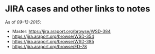 # JIRA cases and other links to notes

As of *09-13-2015*:
* Master: https://jira.araport.org/browse/WSD-384
* https://jira.araport.org/browse/WSD-354
* https://jira.araport.org/browse/WSD-385
* https://jira.araport.org/browse/ED-78

